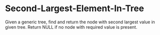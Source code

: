 # Second-Largest-Element-In-Tree
Given a generic tree, find and return the node with second largest value in given tree. Return NULL if no node with required value is present.
